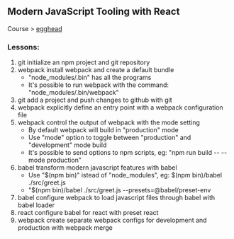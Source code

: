 ## Modern JavaScript Tooling with React

Course > [egghead](https://egghead.io/courses/modern-javascript-tooling-with-react)

### Lessons:

1. git initialize an npm project and git repository
2. webpack install webpack and create a default bundle
    - "node_modules/.bin" has all the programs
    - It's possible to run webpack with the command: "node_modules/.bin/webpack"
3. git add a project and push changes to github with git
4. webpack explicitly define an entry point with a webpack configuration file
5. webpack control the output of webpack with the mode setting
    - By default webpack will build in "production" mode
    - Use "mode" option to toggle between "production" and "development" mode build
    - It's possible to send options to npm scripts, eg: "npm run build -- --mode production"
6. babel transform modern javascript features with babel
    - Use "$(npm bin)" istead of "node_modules", eg: $(npm bin)/babel ./src/greet.js
    - "$(npm bin)/babel ./src/greet.js --presets=@babel/preset-env
7. babel configure webpack to load javascript files through babel with babel loader
8. react configure babel for react with preset react
9. webpack create separate webpack configs for development and production with webpack merge